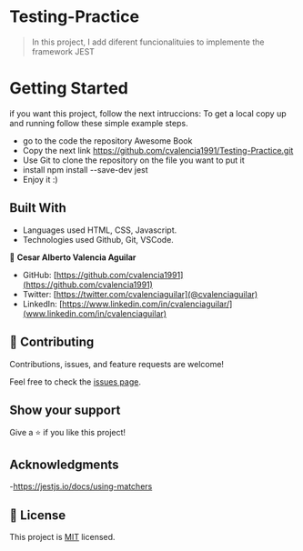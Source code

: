 # Testing-Practice

> In this project, I add diferent funcionalituies to implemente the framework JEST

# Getting Started

if you want this project, follow the next intruccions:
To get a local copy up and running follow these simple example steps.

 - go to the code the repository Awesome Book
 - Copy the next link https://github.com/cvalencia1991/Testing-Practice.git
 - Use Git to clone the repository on the file you want to put it
 - install npm install --save-dev jest
 - Enjoy it :)


## Built With

- Languages used HTML, CSS, Javascript.
- Technologies used Github, Git, VSCode.


👤 **Cesar Alberto Valencia Aguilar**

- GitHub: [https://github.com/cvalencia1991](https://github.com/cvalencia1991)
- Twitter: [https://twitter.com/cvalenciaguilar](@cvalenciaguilar)
- LinkedIn: [https://www.linkedin.com/in/cvalenciaguilar/](www.linkedin.com/in/cvalenciaguilar)


## 🤝 Contributing

Contributions, issues, and feature requests are welcome!

Feel free to check the [issues page](https://github.com/cvalencia1991/Awesomebooks/issues).

## Show your support

Give a ⭐️ if you like this project!

## Acknowledgments

-https://jestjs.io/docs/using-matchers

## 📝 License

This project is [MIT](./MIT.md) licensed.